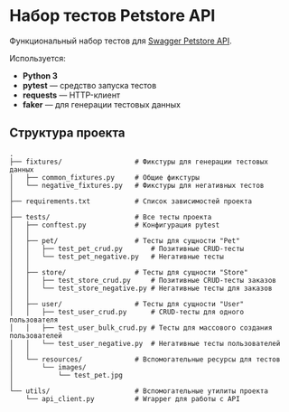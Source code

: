 # Набор тестов Petstore API
Функциональный набор тестов для [Swagger Petstore API](https://petstore.swagger.io).

Используется:

* **Python 3**
* **pytest** — средство запуска тестов
* **requests** — HTTP-клиент
* **faker** — для генерации тестовых данных

##  Структура проекта
```
.
├── fixtures/                  # Фикстуры для генерации тестовых данных
│   ├── common_fixtures.py     # Общие фикстуры
│   └── negative_fixtures.py   # Фикстуры для негативных тестов
│
├── requirements.txt           # Список зависимостей проекта
│
├── tests/                     # Все тесты проекта
│   ├── conftest.py            # Конфигурация pytest
│   │
│   ├── pet/                   # Тесты для сущности "Pet"
│   │   ├── test_pet_crud.py       # Позитивные CRUD-тесты
│   │   └── test_pet_negative.py   # Негативные тесты
│   │
│   ├── store/                 # Тесты для сущности "Store"
│   │   ├── test_store_crud.py     # Позитивные CRUD-тесты заказов
│   │   └── test_store_negative.py # Негативные тесты для заказов
│   │
│   ├── user/                  # Тесты для сущности "User"
│   │   ├── test_user_crud.py      # CRUD-тесты для одного пользователя
│   │   ├── test_user_bulk_crud.py # Тесты для массового создания пользователей
│   │   └── test_user_negative.py  # Негативные тесты пользователей
│   │
│   └── resources/             # Вспомогательные ресурсы для тестов
│       └── images/            
│           └── test_pet.jpg   
│
└── utils/                     # Вспомогательные утилиты проекта
    └── api_client.py          # Wrapper для работы с API
```
